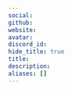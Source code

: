 ```yaml
---
social:
github:
website:
avatar:
discord_id:
hide_title: true
title:
description:
aliases: []
---
```

